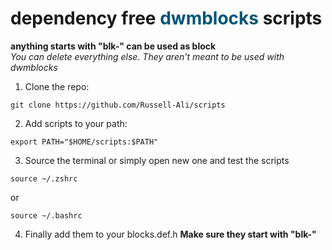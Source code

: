 <h1>dependency free <font color="#005577" >dwmblocks</font>
scripts
</h1>

**anything starts with "blk-" can be used as block**
<br>
*You can delete everything else. They aren't meant to be used with dwmblocks*
<br>
1. Clone the repo:
```
git clone https://github.com/Russell-Ali/scripts
```
2. Add scripts to your path:

```
export PATH="$HOME/scripts:$PATH"
```
3. Source the terminal or simply open new one and test the scripts
```
source ~/.zshrc
```
or
```
source ~/.bashrc
```

4. Finally add them to your blocks.def.h **Make sure they start with "blk-"**
